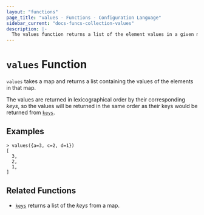 ```yaml
---
layout: "functions"
page_title: "values - Functions - Configuration Language"
sidebar_current: "docs-funcs-collection-values"
description: |-
  The values function returns a list of the element values in a given map.
---
```


# `values` Function

`values` takes a map and returns a list containing the values of the elements
in that map.

The values are returned in lexicographical order by their corresponding _keys_,
so the values will be returned in the same order as their keys would be
returned from [`keys`](./keys.html).

## Examples

```
> values({a=3, c=2, d=1})
[
  3,
  2,
  1,
]
```

## Related Functions

* [`keys`](./keys.html) returns a list of the _keys_ from a map.
